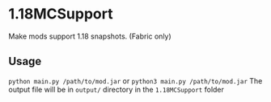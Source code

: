 # 1.18MCSupport

Make mods support 1.18 snapshots. (Fabric only)

## Usage
`python main.py /path/to/mod.jar`
or
`python3 main.py /path/to/mod.jar`
The output file will be in `output/` directory in the `1.18MCSupport` folder
